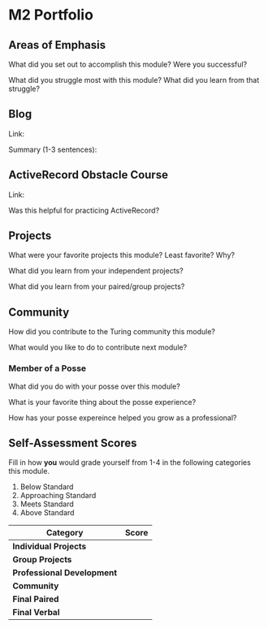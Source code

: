# M2 Portfolio

## Areas of Emphasis

What did you set out to accomplish this module? Were you successful?

What did you struggle most with this module? What did you learn from that struggle?

## Blog

Link: 

Summary (1-3 sentences):

## ActiveRecord Obstacle Course
Link:

Was this helpful for practicing ActiveRecord?


## Projects

What were your favorite projects this module? Least favorite? Why?

What did you learn from your independent projects?

What did you learn from your paired/group projects?


## Community 

How did you contribute to the Turing community this module?


What would you like to do to contribute next module?

### Member of a Posse

What did you do with your posse over this module?

What is your favorite thing about the posse experience?

How has your posse expereince helped you grow as a professional?

## Self-Assessment Scores

Fill in how **you** would grade yourself from 1-4 in the following categories this module.

1. Below Standard
2. Approaching Standard
3. Meets Standard
4. Above Standard


| Category                     | Score |
| -----------------------------| ----- |
| **Individual Projects**      |       |
| **Group Projects**           |       |
| **Professional Development** |       |
| **Community**                |       |
| **Final Paired**             |       |
| **Final Verbal**             |       |

